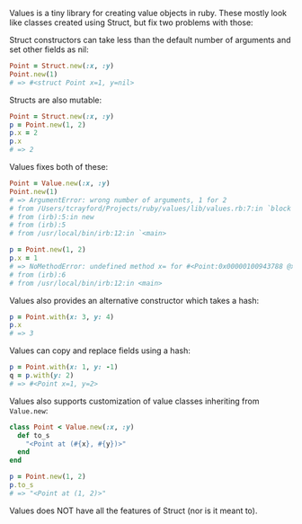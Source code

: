 Values is a tiny library for creating value objects in ruby.
These mostly look like classes created using Struct, but fix two problems with those:

Struct constructors can take less than the default number of arguments and set other fields as nil:

```ruby
Point = Struct.new(:x, :y)
Point.new(1)
# => #<struct Point x=1, y=nil>
```

Structs are also mutable:

```ruby
Point = Struct.new(:x, :y)
p = Point.new(1, 2)
p.x = 2
p.x
# => 2
```

Values fixes both of these:

```ruby
Point = Value.new(:x, :y)
Point.new(1)
# => ArgumentError: wrong number of arguments, 1 for 2
# from /Users/tcrayford/Projects/ruby/values/lib/values.rb:7:in `block (2 levels) in new
# from (irb):5:in new
# from (irb):5
# from /usr/local/bin/irb:12:in `<main>

p = Point.new(1, 2)
p.x = 1
# => NoMethodError: undefined method x= for #<Point:0x00000100943788 @x=0, @y=1>
# from (irb):6
# from /usr/local/bin/irb:12:in <main>
```

Values also provides an alternative constructor which takes a hash:

```ruby
p = Point.with(x: 3, y: 4)
p.x
# => 3
```

Values can copy and replace fields using a hash:

```ruby
p = Point.with(x: 1, y: -1)
q = p.with(y: 2)
# => #<Point x=1, y=2>
```

Values also supports customization of value classes inheriting from `Value.new`:

```ruby
class Point < Value.new(:x, :y)
  def to_s
    "<Point at (#{x}, #{y})>"
  end
end

p = Point.new(1, 2)
p.to_s
# => "<Point at (1, 2)>"
```

Values does NOT have all the features of Struct (nor is it meant to).
